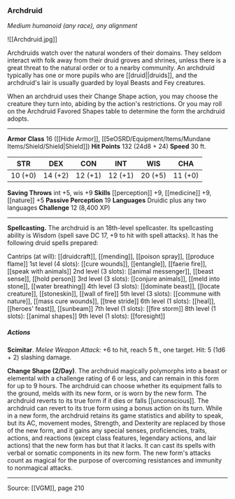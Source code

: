 ### Archdruid
_Medium humanoid (any race), any alignment_

![[Archdruid.jpg]]

Archdruids watch over the natural wonders of their domains. They seldom interact with folk away from their druid groves and shrines, unless there is a great threat to the natural order or to a nearby community. An archdruid typically has one or more pupils who are [[druid||druids]], and the archdruid's lair is usually guarded by loyal Beasts and Fey creatures.

When an archdruid uses their Change Shape action, you may choose the creature they turn into, abiding by the action's restrictions. Or you may roll on the Archdruid Favored Shapes table to determine the form the archdruid adopts.





---

**Armor Class** 16 ([[Hide Armor]], [[5eOSRD/Equipment/Items/Mundane Items/Shield/Shield|Shield]])
**Hit Points** 132 (24d8 + 24)
**Speed** 30 ft.

| STR     | DEX     | CON     | INT     | WIS     | CHA     |
|---------|---------|---------|---------|---------|---------|
| 10 (+0) | 14 (+2) | 12 (+1) | 12 (+1) | 20 (+5) | 11 (+0) |

**Saving Throws** int +5, wis +9
**Skills** [[perception]] +9, [[medicine]] +9, [[nature]] +5
**Passive Perception** 19
**Languages** Druidic plus any two languages
**Challenge** 12 (8,400 XP)

---

**Spellcasting.** The archdruid is an 18th-level spellcaster. Its spellcasting ability is Wisdom (spell save DC 17, +9 to hit with spell attacks). It has the following druid spells prepared:

Cantrips (at will): [[druidcraft]], [[mending]], [[poison spray]], [[produce flame]]
1st level (4 slots): [[cure wounds]], [[entangle]], [[faerie fire]], [[speak with animals]]
2nd level (3 slots): [[animal messenger]], [[beast sense]], [[hold person]]
3rd level (3 slots): [[conjure animals]], [[meld into stone]], [[water breathing]]
4th level (3 slots): [[dominate beast]], [[locate creature]], [[stoneskin]], [[wall of fire]]
5th level (3 slots): [[commune with nature]], [[mass cure wounds]], [[tree stride]]
6th level (1 slots): [[heal]], [[heroes' feast]], [[sunbeam]]
7th level (1 slots): [[fire storm]]
8th level (1 slots): [[animal shapes]]
9th level (1 slots): [[foresight]]

##### Actions
**Scimitar**. _Melee Weapon Attack:_ +6 to hit, reach 5 ft., one target. Hit: 5 (1d6 + 2) slashing damage.

**Change Shape (2/Day)**. The archdruid magically polymorphs into a beast or elemental with a challenge rating of 6 or less, and can remain in this form for up to 9 hours. The archdruid can choose whether its equipment falls to the ground, melds with its new form, or is worn by the new form. The archdruid reverts to its true form if it dies or falls [[unconscious]]. The archdruid can revert to its true form using a bonus action on its turn. While in a new form, the archdruid retains its game statistics and ability to speak, but its AC, movement modes, Strength, and Dexterity are replaced by those of the new form, and it gains any special senses, proficiencies, traits, actions, and reactions (except class features, legendary actions, and lair actions) that the new form has but that it lacks. It can cast its spells with verbal or somatic components in its new form. The new form's attacks count as magical for the purpose of overcoming resistances and immunity to nonmagical attacks.


---

Source: [[VGM]], page 210